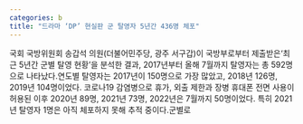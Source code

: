 ```yaml
---
categories: b
title: "드라마 ‘DP’ 현실판 군 탈영자 5년간 436명 체포"
---
```

국회 국방위원회 송갑석 의원(더불어민주당, 광주 서구갑)이 국방부로부터 제출받은&lsquo;최근 5년간 군별 탈영 현황&rsquo;을 분석한 결과, 2017년부터 올해 7월까지 탈영자는 총 592명으로 나타났다.연도별 탈영자는 2017년이 150명으로 가장 많았고, 2018년 126명, 2019년 104명이었다. 코로나19 감염병으로 휴가, 외출 제한과 장병 휴대폰 전면 사용이 허용된 이후 2020년 89명, 2021년 73명, 2022년은 7월까지 50명이었다. 특히 2021년 탈영자 1명은 아직 체포하지 못해 추적 중이다.군별로